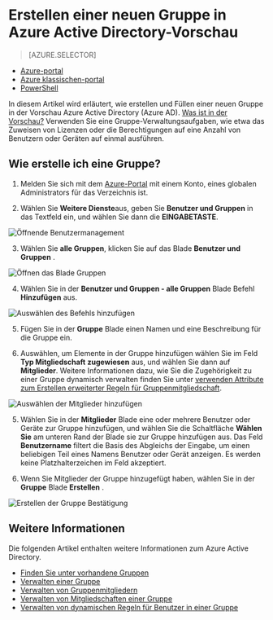 <properties
    pageTitle="Erstellen einer neuen Gruppe in Azure Active Directory-Vorschau | Microsoft Azure"
    description="So erstellen Sie eine Gruppe in Azure Active Directory und Benutzer (Mitglieder) zur Gruppe hinzufügen"
    services="active-directory"
    documentationCenter=""
    authors="curtand"
    manager="femila"
    editor=""/>

<tags
    ms.service="active-directory"
    ms.workload="identity"
    ms.tgt_pltfrm="na"
    ms.devlang="na"
    ms.topic="article"
    ms.date="10/17/2016"
    ms.author="curtand"/>


# <a name="create-a-new-group-in-azure-active-directory-preview"></a>Erstellen einer neuen Gruppe in Azure Active Directory-Vorschau

> [AZURE.SELECTOR]
- [Azure-portal](active-directory-groups-create-azure-portal.md)
- [Azure klassischen-portal](active-directory-accessmanagement-manage-groups.md)
- [PowerShell](active-directory-accessmanagement-groups-settings-v2-cmdlets.md)

In diesem Artikel wird erläutert, wie erstellen und Füllen einer neuen Gruppe in der Vorschau Azure Active Directory (Azure AD). [Was ist in der Vorschau?](active-directory-preview-explainer.md) Verwenden Sie eine Gruppe-Verwaltungsaufgaben, wie etwa das Zuweisen von Lizenzen oder die Berechtigungen auf eine Anzahl von Benutzern oder Geräten auf einmal ausführen.

## <a name="how-do-i-create-a-group"></a>Wie erstelle ich eine Gruppe?

1. Melden Sie sich mit dem [Azure-Portal](https://portal.azure.com) mit einem Konto, eines globalen Administrators für das Verzeichnis ist.

2. Wählen Sie **Weitere Dienste**aus, geben Sie **Benutzer und Gruppen** in das Textfeld ein, und wählen Sie dann die **EINGABETASTE**.

  ![Öffnende Benutzermanagement](./media/active-directory-groups-create-azure-portal/search-user-management.png)

3. Wählen Sie **alle Gruppen**, klicken Sie auf das Blade **Benutzer und Gruppen** .

  ![Öffnen das Blade Gruppen](./media/active-directory-groups-create-azure-portal/view-groups-blade.png)

4. Wählen Sie in der **Benutzer und Gruppen - alle Gruppen** Blade Befehl **Hinzufügen** aus.

  ![Auswählen des Befehls hinzufügen](./media/active-directory-groups-create-azure-portal/add-group-command.png)

5. Fügen Sie in der **Gruppe** Blade einen Namen und eine Beschreibung für die Gruppe ein.

6. Auswählen, um Elemente in der Gruppe hinzufügen wählen Sie im Feld **Typ Mitgliedschaft** **zugewiesen** aus, und wählen Sie dann auf **Mitglieder**. Weitere Informationen dazu, wie Sie die Zugehörigkeit zu einer Gruppe dynamisch verwalten finden Sie unter [verwenden Attribute zum Erstellen erweiterter Regeln für Gruppenmitgliedschaft](active-directory-groups-dynamic-membership-azure-portal.md).

  ![Auswählen der Mitglieder hinzufügen](./media/active-directory-groups-create-azure-portal/select-members.png)

5. Wählen Sie in der **Mitglieder** Blade eine oder mehrere Benutzer oder Geräte zur Gruppe hinzufügen, und wählen Sie die Schaltfläche **Wählen Sie** am unteren Rand der Blade sie zur Gruppe hinzufügen aus. Das Feld **Benutzername** filtert die Basis des Abgleichs der Eingabe, um einen beliebigen Teil eines Namens Benutzer oder Gerät anzeigen. Es werden keine Platzhalterzeichen im Feld akzeptiert.

6. Wenn Sie Mitglieder der Gruppe hinzugefügt haben, wählen Sie in der **Gruppe** Blade **Erstellen** .    

  ![Erstellen der Gruppe Bestätigung](./media/active-directory-groups-create-azure-portal/create-group-confirmation.png)




## <a name="additional-information"></a>Weitere Informationen

Die folgenden Artikel enthalten weitere Informationen zum Azure Active Directory.

* [Finden Sie unter vorhandene Gruppen](active-directory-groups-view-azure-portal.md)
* [Verwalten einer Gruppe](active-directory-groups-settings-azure-portal.md)
* [Verwalten von Gruppenmitgliedern](active-directory-groups-members-azure-portal.md)
* [Verwalten von Mitgliedschaften einer Gruppe](active-directory-groups-membership-azure-portal.md)
* [Verwalten von dynamischen Regeln für Benutzer in einer Gruppe](active-directory-groups-dynamic-membership-azure-portal.md)
